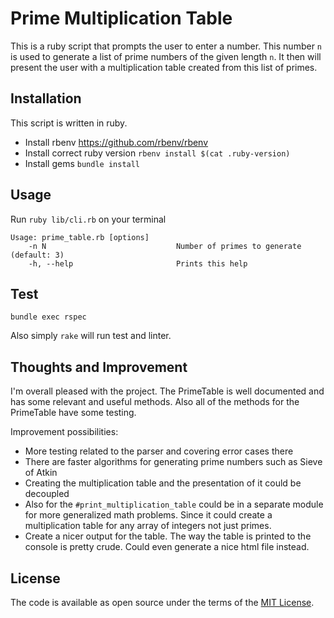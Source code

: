# Prime Multiplication Table

This is a ruby script that prompts the user to enter a number.
This number `n` is used to generate a list of prime numbers of the given length `n`.
It then will present the user with a multiplication table created from this list of primes.

## Installation
This script is written in ruby.
- Install rbenv
  https://github.com/rbenv/rbenv
- Install correct ruby version
  `rbenv install $(cat .ruby-version)`
- Install gems
  `bundle install`

## Usage

Run `ruby lib/cli.rb` on your terminal
```
Usage: prime_table.rb [options]
    -n N                             Number of primes to generate (default: 3)
    -h, --help                       Prints this help
```

## Test
`bundle exec rspec`

Also simply `rake` will run test and linter.

## Thoughts and Improvement
I'm overall pleased with the project. The PrimeTable is well documented and has some relevant and useful methods.
Also all of the methods for the PrimeTable have some testing.

Improvement possibilities:
- More testing related to the parser and covering error cases there
- There are faster algorithms for generating prime numbers such as Sieve of Atkin
- Creating the multiplication table and the presentation of it could be decoupled
- Also for the `#print_multiplication_table` could be in a separate module for more generalized math problems. Since it could create a multiplication table for any array of integers not just primes.
- Create a nicer output for the table. The way the table is printed to the console is pretty crude. Could even generate a nice html file instead.

## License

The code is available as open source under the terms of the [MIT License](https://opensource.org/licenses/MIT).
